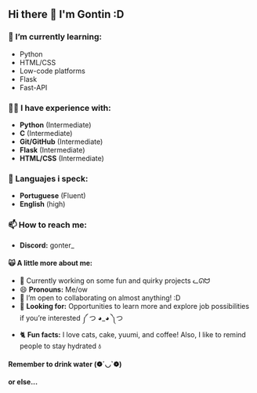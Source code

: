 ## Hi there 👋 I'm Gontin :D

### 🌱 I’m currently learning:
- Python
- HTML/CSS
- Low-code platforms
- Flask
- Fast-API

### 🐱‍👤 I have experience with:
- **Python** (Intermediate)
- **C** (Intermediate)
- **Git/GitHub** (Intermediate)
- **Flask** (Intermediate)
- **HTML/CSS** (Intermediate)

### 🚩 Languajes i speck:
- **Portuguese** (Fluent)
- **English** (high)

### 📫 How to reach me:
- **Discord:** gonter_

#### 🙀 A little more about me:
- 🔭 Currently working on some fun and quirky projects ᓚᘏᗢ
- 😄 **Pronouns:** Me/ow
- 👯 I’m open to collaborating on almost anything! :D
- 🤔 **Looking for:** Opportunities to learn more and explore job possibilities if you’re interested ༼ つ ◕_◕ ༽つ
- 🐈 **Fun facts:** I love cats, cake, yuumi, and coffee! Also, I like to remind people to stay hydrated <strong>💧</strong>

#### Remember to drink water (❁´◡`❁)
**or else...**
